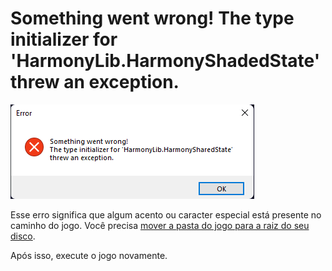 # Something went wrong! The type initializer for 'HarmonyLib.HarmonyShadedState' threw an exception.

![HarmonyLib](/assets/erros/harmonylib.png)

Esse erro significa que algum acento ou caracter especial está presente no caminho do jogo. Você precisa [mover a pasta do jogo para a raiz do seu disco](/raiz-disco.md).

Após isso, execute o jogo novamente.
